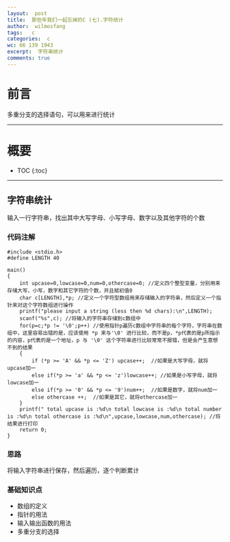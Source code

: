 ```yaml
---
layout:  post
title:  那些年我们一起忘掉的C (七).字符统计
author:  wilmosfang
tags:   c 
categories:  c
wc: 66 139 1943
excerpt:  字符串统计
comments: true
---
```



# 前言

多重分支的选择语句，可以用来进行统计

---


# 概要

* TOC
{:toc}

---

## 字符串统计

输入一行字符串，找出其中大写字母、小写字母、数字以及其他字符的个数

### 代码注解

~~~
#include <stdio.h>
#define LENGTH 40 

main()
{
	int upcase=0,lowcase=0,num=0,othercase=0; //定义四个整型变量，分别用来存储大写，小写，数字和其它字符的个数，并且赋初值0
	char c[LENGTH],*p; //定义一个字符型数组用来存储输入的字符串，然后定义一个指针来对这个字符数组进行操作
	printf("please input a string (less then %d chars):\n",LENGTH);
	scanf("%s",c); //将输入的字符串存储到c数组中
	for(p=c;*p != '\0';p++) //使用指针p遍历c数组中字符串的每个字符，字符串在数组中，这里容易出错的是，应该使用 *p 来与'\0' 进行比较，而不是p，*p代表的是p所指示的内容，p代表的是一个地址，p 与 '\0' 这个字符串进行比较常常不报错，但是会产生意想不到的结果
	{
		if (*p >= 'A' && *p <= 'Z') upcase++;  //如果是大写字母，就将upcase加一
		else if(*p >= 'a' && *p <= 'z')lowcase++; //如果是小写字母，就将lowcase加一
		else if(*p >= '0' && *p <= '9')num++;  //如果是数字，就将num加一
		else othercase ++;	//如果是其它，就将othercase加一
	}
	printf(" total upcase is :%d\n total lowcase is :%d\n total number is :%d\n total othercase is :%d\n",upcase,lowcase,num,othercase); //将结果进行打印
	return 0;
}
~~~


### 思路

将输入字符串进行保存，然后遍历，逐个判断累计

### 基础知识点


* 数组的定义
* 指针的用法
* 输入输出函数的用法
* 多重分支的选择
